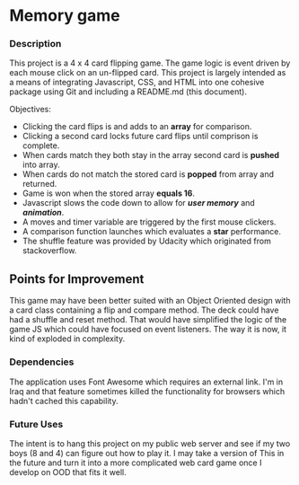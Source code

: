 # Memory game

### Description

This project is a 4 x 4 card flipping game. The game logic is event driven by
each mouse click on an un-flipped card. This project is largely intended as a
means of integrating Javascript, CSS, and HTML into one cohesive package using
Git and including a README.md (this document).

Objectives:
 - Clicking the card flips is and adds to an **array** for comparison.
 - Clicking a second card locks future card flips until comprison is complete.
 - When cards match they both stay in the array second card is **pushed** into array.
 - When cards do not match the stored card is **popped** from array and returned.
 - Game is won when the stored array **equals 16**.
 - Javascript slows the code down to allow for **_user memory_** and **_animation_**.
 - A moves and timer variable are triggered by the first mouse clickers.
 - A comparison function launches which evaluates a **star** performance.
 - The shuffle feature was provided by Udacity which originated from stackoverflow.

## Points for Improvement

This game may have been better suited with an Object Oriented design with a
card class containing a flip and compare method. The deck could have had a
shuffle and reset method. That would have simplified the logic of the game JS
which could have focused on event listeners. The way it is now, it kind of
exploded in complexity.

### Dependencies

The application uses Font Awesome which requires an external link. I'm in
Iraq and that feature sometimes killed the functionality for browsers which
hadn't cached this capability.

### Future Uses

The intent is to hang this project on my public web server and see if my
two boys (8 and 4) can figure out how to play it. I may take a version of This
in the future and turn it into a more complicated web card game once I
develop on OOD that fits it well.
